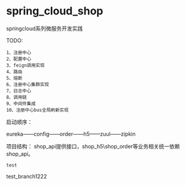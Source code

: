 # spring_cloud_shop
springcloud系列微服务开发实践

 TODO:
 
    1、注册中心
    2、配置中心
    3、feign调用实现  
    4、路由
    5、熔断
    6、注册中心集群实现
    7、日志中心
    8、调用链
    9、中间件集成
    10、注册中心bus全局刷新实现

    
 启动顺序：
 
 eureka——config——order——h5——zuul——zipkin
 
 项目结构：
 shop_api提供接口，shop_h5\shop_order等业务相关统一依赖shop_api。

    
    test
   
   test_branch1222
